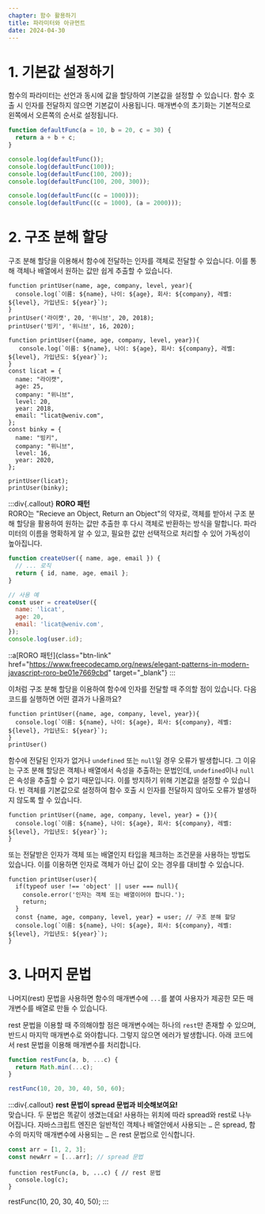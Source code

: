 ```yaml
---
chapter: 함수 활용하기
title: 파라미터와 아규먼트
date: 2024-04-30
---
```


# 1. 기본값 설정하기

함수의 파라미터는 선언과 동시에 값을 할당하여 기본값을 설정할 수 있습니다. 함수 호출 시 인자를 전달하지 않으면 기본값이 사용됩니다. 매개변수의 초기화는 기본적으로 왼쪽에서 오른쪽의 순서로 설정됩니다.

```jsx
function defaultFunc(a = 10, b = 20, c = 30) {
  return a + b + c;
}

console.log(defaultFunc());
console.log(defaultFunc(100));
console.log(defaultFunc(100, 200));
console.log(defaultFunc(100, 200, 300));

console.log(defaultFunc((c = 1000)));
console.log(defaultFunc((c = 1000), (a = 2000)));
```

# 2. 구조 분해 할당

구조 분해 할당을 이용해서 함수에 전달하는 인자를 객체로 전달할 수 있습니다. 이를 통해 객체나 배열에서 원하는 값만 쉽게 추출할 수 있습니다.

```javascript-exec
function printUser(name, age, company, level, year){
  console.log(`이름: ${name}, 나이: ${age}, 회사: ${company}, 레벨: ${level}, 가입년도: ${year}`);
}
printUser('라이캣', 20, '위니브', 20, 2018);
printUser('빙키', '위니브', 16, 2020);
```

```javascript-exec
function printUser({name, age, company, level, year}){
   console.log(`이름: ${name}, 나이: ${age}, 회사: ${company}, 레벨: ${level}, 가입년도: ${year}`);
}
const licat = {
  name: "라이캣",
  age: 25,
  company: "위니브",
  level: 20,
  year: 2018,
  email: "licat@weniv.com",
};
const binky = {
  name: "빙키",
  company: "위니브",
  level: 16,
  year: 2020,
};

printUser(licat);
printUser(binky);

```

:::div{.callout}
**RORO 패턴**  
RORO는 "Recieve an Object, Return an Object"의 약자로, 객체를 받아서 구조 분해 할당을 활용하여 원하는 값만 추출한 후 다시 객체로 반환하는 방식을 말합니다. 파라미터의 이름을 명확하게 알 수 있고, 필요한 값만 선택적으로 처리할 수 있어 가독성이 높아집니다.

```javascript
function createUser({ name, age, email }) {
  // ... 로직
  return { id, name, age, email };
}

// 사용 예
const user = createUser({
  name: 'licat',
  age: 20,
  email: 'licat@weniv.com',
});
console.log(user.id);
```

::a[RORO 패턴]{class="btn-link" href="https://www.freecodecamp.org/news/elegant-patterns-in-modern-javascript-roro-be01e7669cbd" target="\_blank"}
:::

이처럼 구조 분해 할당을 이용하여 함수에 인자를 전달할 때 주의할 점이 있습니다. 다음 코드를 실행하면 어떤 결과가 나올까요?

```javascript-exec
function printUser({name, age, company, level, year}){
  console.log(`이름: ${name}, 나이: ${age}, 회사: ${company}, 레벨: ${level}, 가입년도: ${year}`);
}
printUser()
```

함수에 전달된 인자가 없거나 `undefined` 또는 `null`일 경우 오류가 발생합니다. 그 이유는 구조 분해 할당은 객체나 배열에서 속성을 추출하는 문법인데, `undefined`이나 `null`은 속성을 추출할 수 없기 때문입니다. 이를 방지하기 위해 기본값을 설정할 수 있습니다. 빈 객체를 기본값으로 설정하여 함수 호출 시 인자를 전달하지 않아도 오류가 발생하지 않도록 할 수 있습니다.

```javascript-exec
function printUser({name, age, company, level, year} = {}){
  console.log(`이름: ${name}, 나이: ${age}, 회사: ${company}, 레벨: ${level}, 가입년도: ${year}`);
}
```

또는 전달받은 인자가 객체 또는 배열인지 타입을 체크하는 조건문을 사용하는 방법도 있습니다. 이를 이용하면 인자로 객체가 아닌 값이 오는 경우를 대비할 수 있습니다.

```javascript-exec
function printUser(user){
  if(typeof user !== 'object' || user === null){
    console.error('인자는 객체 또는 배열이어야 합니다.');
    return;
  }
  const {name, age, company, level, year} = user; // 구조 분해 할당
  console.log(`이름: ${name}, 나이: ${age}, 회사: ${company}, 레벨: ${level}, 가입년도: ${year}`);
}
```

# 3. **나머지 문법**

나머지(rest) 문법을 사용하면 함수의 매개변수에 `...`를 붙여 사용자가 제공한 모든 매개변수를 배열로 만들 수 있습니다.

rest 문법을 이용할 때 주의해야할 점은 매개변수에는 하나의 `rest`만 존재할 수 있으며, 반드시 마지막 매개변수로 와야합니다. 그렇지 않으면 에러가 발생합니다. 아래 코드에서 rest 문법을 이용해 매개변수를 처리합니다.

```jsx
function restFunc(a, b, ...c) {
  return Math.min(...c);
}

restFunc(10, 20, 30, 40, 50, 60);
```

:::div{.callout}
**rest 문법이 spread 문법과 비슷해보여요!**  
맞습니다. 두 문법은 똑같이 생겼는데요! 사용하는 위치에 따라 spread와 rest로 나누어집니다.
자바스크립트 엔진은 일반적인 객체나 배열안에서 사용되는 `…` 은 spread, 함수의 마지막 매개변수에 사용되는 `…` 은 rest 문법으로 인식합니다.

```jsx
const arr = [1, 2, 3];
const newArr = [...arr]; // spread 문법
```

```
function restFunc(a, b, ...c) { // rest 문법
  console.log(c);
}
```

restFunc(10, 20, 30, 40, 50);
:::
